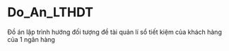 # Do_An_LTHDT
Đồ án lập trình hướng đối tượng đề tài quản lí sổ tiết kiệm của khách hàng của 1 ngân hàng
